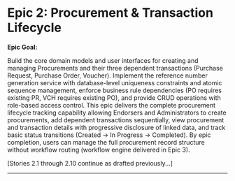 # Epic 2: Procurement & Transaction Lifecycle

**Epic Goal:**

Build the core domain models and user interfaces for creating and managing Procurements and their three dependent transactions (Purchase Request, Purchase Order, Voucher). Implement the reference number generation service with database-level uniqueness constraints and atomic sequence management, enforce business rule dependencies (PO requires existing PR, VCH requires existing PO), and provide CRUD operations with role-based access control. This epic delivers the complete procurement lifecycle tracking capability allowing Endorsers and Administrators to create procurements, add dependent transactions sequentially, view procurement and transaction details with progressive disclosure of linked data, and track basic status transitions (Created → In Progress → Completed). By epic completion, users can manage the full procurement record structure without workflow routing (workflow engine delivered in Epic 3).

[Stories 2.1 through 2.10 continue as drafted previously...]

---
